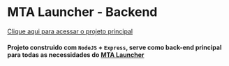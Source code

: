 # MTA Launcher - Backend

[Clique aqui para acessar o projeto principal](https://github.com/brenodanyel/mta-launcher)

#### Projeto construido com ``NodeJS`` + ``Express``, serve como back-end principal para todas as necessidades do [MTA Launcher](https://mta-launcher.com)
